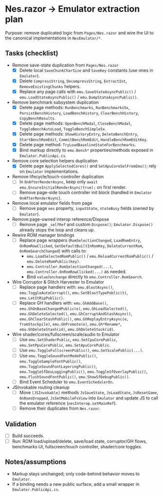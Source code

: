 # Nes.razor → Emulator extraction plan

Purpose: remove duplicated logic from `Pages/Nes.razor` and wire the UI to the canonical implementations in `NesEmulator/*`.

## Tasks (checklist)

- Remove save-state duplication from `Pages/Nes.razor`
  - [x] Delete local `SaveChunkCharSize` and `SaveKey` constants (use ones in `Emulator`).
  - [x] Delete `CompressString`, `DecompressString`, `ExtractInt`, `RemoveExistingChunks` helpers.
  - [x] Replace any page calls with `emu.SaveStateAsyncPublic()` / `emu.LoadStateAsyncPublic()` / `emu.DumpStateAsyncPublic()`.

- Remove benchmark subsystem duplication
  - [x] Delete page methods: `RunBenchmarks`, `RunBenchmarks5x`, `PersistBenchHistory`, `LoadBenchHistory`, `ClearBenchHistory`, `CopyBenchResults`.
  - [x] Delete page methods: `OpenBenchModal`, `CloseBenchModal`, `ToggleBenchAutoLoad`, `ToggleBenchSimple5x`.
  - [x] Delete page methods: `ShowHistoryEntry`, `DeleteBenchEntry`, `StartBenchRomEdit`, `CommitBenchRomEdit`, `HandleBenchRomEditKey`.
  - [x] Delete page method: `TryLoadBaselineStateForBenchmarks`.
  - [x] Bind markup directly to `emu.Bench*` properties/methods exposed in `Emulator.PublicApi.cs`.

- Remove core selection helpers duplication
  - [x] Delete page `ApplySelectedCores()` and `SetApuCoreSelFromEmu()`; rely on `Emulator` implementations.

- Remove lifecycle/touch-controller duplication
  - [ ] In `OnAfterRenderAsync`, keep only `await emu.EnsureInitialRenderAsync(true);` on first render.
  - [ ] Remove page-side touch controller init block (handled in `Emulator` `OnAfterRenderAsync`).

- Remove local emulator fields from page
  - [ ] Remove page `nes` property, `inputState`, `stateBusy` fields (owned by `Emulator`).

- Remove page-owned interop reference/Dispose
  - [ ] Remove page `_selfRef` and custom `Dispose()`; `Emulator.Dispose()` already stops the loop and cleans up.

- Rewire ROM manager bindings
  - [ ] Replace page wrappers (`RomSelectionChanged`, `LoadRomEntry`, `OnRomRowClicked`, `GetDefaultBuiltInRomKey`, `DeleteCurrentRom`, `OnRomSearchChanged`) with calls to:
    - `emu.LoadSelectedRomPublic()` / `emu.ReloadCurrentRomPublic()` / `emu.DeleteRomPublic(key)`.
    - `emu.Controller.RomSelectionChanged(...)`, `emu.Controller.OnRomRowClicked(...)` as needed.
    - Bind `value`/`onchange` directly to `emu.Controller.RomSearch`.

- Wire Corruptor & Glitch Harvester to Emulator
  - [ ] Replace page handlers with: `emu.BlastAsync()`, `emu.ToggleAutoCorrupt()`, `emu.SetBlastTypePublic(t)`, `emu.LetItRipPublic()`.
  - [ ] Replace GH handlers with: `emu.GhAddBase()`, `emu.GhOnBaseChangedPublic(e)`, `emu.GhLoadSelected()`, `emu.GhDeleteSelected()`, `emu.GhCorruptAndStashAsync()`, `emu.GhClearStashPublic()`, `emu.GhReplayEntryAsync(e, fromStockpile)`, `emu.GhPromote(e)`, `emu.Gh*Rename*`, `emu.GhDeleteStash(id)`, `emu.GhDeleteStock(id)`.

- Wire shader/cores/fullscreen/scale/audio to Emulator
  - [ ] Use `emu.SetShaderPublic`, `emu.SetCpuCorePublic`, `emu.SetPpuCorePublic`, `emu.SetApuCorePublic`.
  - [ ] Use `emu.ToggleFullscreenPublic()`, `emu.SetScalePublic(...)`.
  - [ ] Use `emu.ToggleSoundFontModePublic()`, `emu.ToggleSampleFontPublic()`, `emu.ToggleSoundFontLayeringPublic()`, `emu.ToggleSfDevLoggingPublic()`, `emu.ToggleSfOverlayPublic()`, `emu.FlushSoundFontPublic()`, `emu.ShowSfDebugPublic()`.
  - [ ] Bind Event Scheduler to `emu.EventSchedulerOn`.

- JSInvokable routing cleanup
  - [ ] Move `[JSInvokable]` methods `JsSaveState`, `JsLoadState`, `JsResetGame`, `OnRomsDropped`, `JsSetMobileFsView` into `Emulator` and update JS to call the emulator reference (`nesInterop.setMainRef`).
  - [ ] Remove their duplicates from `Nes.razor`.

## Validation
- [ ] Build succeeds.
- [ ] Run: ROM load/upload/delete, save/load state, corruptor/GH flows, benchmarks UI, fullscreen/touch controller, shader/core toggles.

## Notes/assumptions
- Markup stays unchanged; only code-behind behavior moves to `Emulator`.
- If a binding needs a new public surface, add a small wrapper in `Emulator.PublicApi.cs`.

